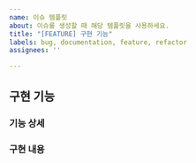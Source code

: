 ```yaml
---
name: 이슈 템플릿
about: 이슈를 생성할 때 해당 템플릿을 사용하세요.
title: "[FEATURE] 구현 기능"
labels: bug, documentation, feature, refactor
assignees: ''

---
```


## 구현 기능

### 기능 상세

### 구현 내용
